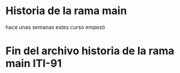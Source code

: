 # Historia de la rama main
hace unas semanas estes curso empezó

# Fin del archivo historia de la rama main ITI-91
